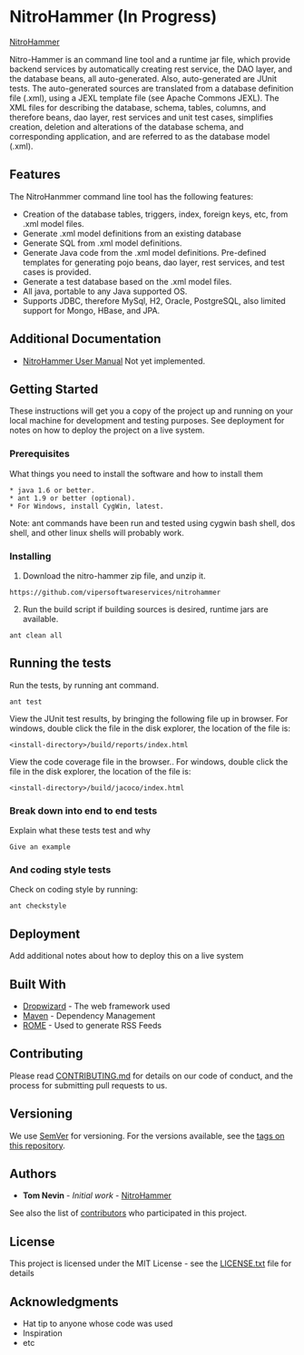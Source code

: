 # NitroHammer (In Progress)

[NitroHammer](http://www.tnevin.com)

Nitro-Hammer is an command line tool and a runtime jar file, which provide backend services by automatically creating rest service, the DAO layer, and the database beans, all auto-generated. Also, auto-generated are JUnit tests. The auto-generated sources are translated from a database definition file (.xml), using a JEXL template file (see Apache Commons JEXL). The XML files for describing the database, schema, tables, columns, and therefore beans, dao layer, rest services and unit test cases, simplifies creation, deletion and alterations of the
database schema, and corresponding application, and are referred to as the database model (.xml).

## Features

The NitroHanmmer command line tool has the following features:

* Creation of the database tables, triggers, index, foreign keys, etc, from .xml model files.
* Generate .xml model definitions from an existing database
* Generate SQL from .xml model definitions.
* Generate Java code from the .xml model definitions. Pre-defined templates for generating pojo beans, dao layer, rest services, and test cases is provided.
* Generate a test database based on the .xml model files.
* All java, portable to any Java supported OS.
* Supports JDBC, therefore MySql, H2, Oracle, PostgreSQL, also limited support for Mongo, HBase, and JPA.

## Additional Documentation

* [NitroHammer User Manual](http://www.tnevin.com/nitrohammer.html) Not yet implemented.

## Getting Started

These instructions will get you a copy of the project up and running on your local machine for development and testing purposes. See deployment for notes on how to deploy the project on a live system.

### Prerequisites

What things you need to install the software and how to install them

```
* java 1.6 or better.
* ant 1.9 or better (optional).
* For Windows, install CygWin, latest.
```

Note: ant commands have been run and tested using cygwin bash shell, dos shell, and other linux shells will probably work.

### Installing

1. Download the nitro-hammer zip file, and unzip it.

```
https://github.com/vipersoftwareservices/nitrohammer
```

2. Run the build script if building sources is desired, runtime jars are available.

```
ant clean all
```


## Running the tests

Run the tests, by running ant command.

```
ant test
```

View the JUnit test results, by bringing the following file up in browser.
For windows, double click the file in the disk explorer, the location of the file is:

```
<install-directory>/build/reports/index.html
```

View the code coverage file in the browser..
For windows, double click the file in the disk explorer, the location of the file is:

```
<install-directory>/build/jacoco/index.html
```

### Break down into end to end tests

Explain what these tests test and why

```
Give an example
```

### And coding style tests

Check on coding style by running:

```
ant checkstyle
```

## Deployment

Add additional notes about how to deploy this on a live system

## Built With

* [Dropwizard](http://www.dropwizard.io/1.0.2/docs/) - The web framework used
* [Maven](https://maven.apache.org/) - Dependency Management
* [ROME](https://rometools.github.io/rome/) - Used to generate RSS Feeds

## Contributing

Please read [CONTRIBUTING.md](https://gist.github.com/vipersoftwareservices/nitrohammer) for details on our code of conduct, and the process for submitting pull requests to us.

## Versioning

We use [SemVer](http://semver.org/) for versioning. For the versions available, see the [tags on this repository](https://github.com/your/project/tags). 

## Authors

* **Tom Nevin** - *Initial work* - [NitroHammer](https://github.com/vipersoftwareservices/nitrohammer)

See also the list of [contributors](https://github.com/vipersoftwareservices/nitrohammer/contributors) who participated in this project.

## License

This project is licensed under the MIT License - see the [LICENSE.txt](LICENSE.txt) file for details

## Acknowledgments

* Hat tip to anyone whose code was used
* Inspiration
* etc


